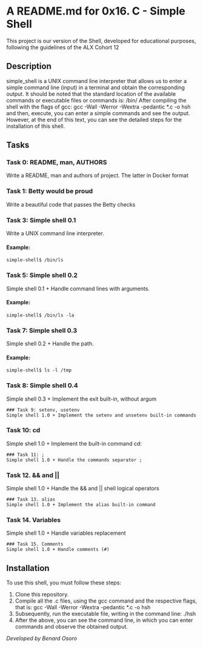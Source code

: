# A README.md for 0x16. C - Simple Shell

This project is our version of the Shell, developed for educational purposes, following the guidelines of the ALX Cohort 12
		

## Description

simple_shell is a UNIX command line interpreter that allows us to enter a simple command line (input) in a terminal and obtain the corresponding output. It should be noted that the standard location of the available commands or executable files or commands is: /bin/
After compiling the shell with the flags of gcc: gcc -Wall -Werror -Wextra -pedantic *.c -o hsh and then, execute, you can enter a simple commands and see the output. However, at the end of this text, you can see the detailed steps for the installation of this shell.
		
		
## Tasks
		
### Task 0: README, man, AUTHORS
Write a README, man and authors of project. The latter in Docker format
		
### Task 1: Betty would be proud
Write a beautiful code that passes the Betty checks
		
### Task 3: Simple shell 0.1
Write a UNIX command line interpreter.
#### Example:
```
simple-shell$ /bin/ls
```		
### Task 5: Simple shell 0.2
Simple shell 0.1 + Handle command lines with arguments.
#### Example:
```
simple-shell$ /bin/ls -la
```		
### Task 7: Simple shell 0.3
Simple shell 0.2 + Handle the path.
#### Example:
```
simple-shell$ ls -l /tmp
```		
### Task 8: Simple shell 0.4
Simple shell 0.3 + Implement the exit built-in, without argum
```
### Task 9: setenv, usetenv
Simple shell 1.0 + Implement the setenv and unsetenv built-in commands
```
### Task 10: cd
Simple shell 1.0 + Implement the built-in command cd:
```
### Task 11: ;
Simple shell 1.0 + Handle the commands separator ;
```
### Task 12. && and ||
Simple shell 1.0 + Handle the && and || shell logical operators
```
### Task 13. alias
Simple shell 1.0 + Implement the alias built-in command
```
### Task 14. Variables
Simple shell 1.0 + Handle variables replacement
```
### Task 15. Comments
Simple shell 1.0 + Handle comments (#)
```
## Installation
To use this shell, you must follow these steps:
1. Clone this repository.
2. Compile all the .c files, using the gcc command and the respective flags, that is: gcc -Wall -Werror -Wextra -pedantic *.c -o hsh
3. Subsequently, run the executable file, writing in the command line: ./hsh
4. After the above, you can see the command line, in which you can enter commands and observe the obtained output.
				
*Developed by Benard Osoro*
